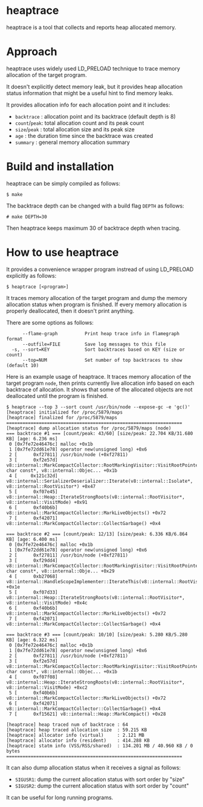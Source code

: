 <!--
SPDX-FileCopyrightText: Copyright (c) 2022 LG Electronics Inc.
SPDX-License-Identifier: GPL-2.0
-->

heaptrace
=========
heaptrace is a tool that collects and reports heap allocated memory.

Approach
========
heaptrace uses widely used LD_PRELOAD technique to trace memory allocation of
the target program.

It doesn't explicitly detect memory leak, but it provides heap allocation status
information that might be a useful hint to find memory leaks.

It provides allocation info for each allocation point and it includes:
- `backtrace`   : allocation point and its backtrace (default depth is 8)
- `count`/`peak`: total allocation count and its peak count
- `size`/`peak` : total allocation size and its peak size
- `age`         : the duration time since the backtrace was created
- `summary`     : general memory allocation summary


Build and installation
======================
heaptrace can be simply compiled as follows:
```
$ make
```
The backtrace depth can be changed with a build flag `DEPTH` as follows:
```
# make DEPTH=30
```
Then heaptrace keeps maximum 30 of backtrace depth when tracing.


How to use heaptrace
====================
It provides a convenience wrapper program instread of using LD_PRELOAD
explicitly as follows:
```
$ heaptrace [<program>]
```

It traces memory allocation of the target program and dump the memory allocation
status when program is finished.  If every memory allocation is properly
deallocated, then it doesn't print anything.

There are some options as follows:
```
      --flame-graph          Print heap trace info in flamegraph format
      --outfile=FILE         Save log messages to this file
  -s, --sort=KEY             Sort backtraces based on KEY (size or count)
      --top=NUM              Set number of top backtraces to show (default 10)
```

Here is an example usage of heaptrace.  It traces memory allocation of the
target program `node`, then prints currently live allocation info based on
each backtrace of allocation.  It shows that some of the allocated objects are
not deallocated until the program is finished.
```
$ heaptrace --top 3 --sort count /usr/bin/node --expose-gc -e 'gc()'
[heaptrace] initialized for /proc/5879/maps
[heaptrace] finalized for /proc/5879/maps
=================================================================
[heaptrace] dump allocation status for /proc/5879/maps (node)
=== backtrace #1 === [count/peak: 43/60] [size/peak: 22.704 KB/31.680 KB] [age: 6.236 ms]
 0 [0x7fe72e46476c] malloc +0x1b
 1 [0x7fe72dd61e78] operator new(unsigned long) +0x6
 2 [      0xf27811] /usr/bin/node (+0xf27811)
 3 [      0xf2e57d] v8::internal::MarkCompactCollector::RootMarkingVisitor::VisitRootPointer(v8::internal::Root, char const*, v8::internal::Objec... +0x1b
 4 [     0x121c32d] v8::internal::SerializerDeserializer::Iterate(v8::internal::Isolate*, v8::internal::RootVisitor*) +0x47
 5 [      0xf07e45] v8::internal::Heap::IterateStrongRoots(v8::internal::RootVisitor*, v8::internal::VisitMode) +0x91
 6 [      0xf40b6b] v8::internal::MarkCompactCollector::MarkLiveObjects() +0x72
 7 [      0xf42071] v8::internal::MarkCompactCollector::CollectGarbage() +0x4

=== backtrace #2 === [count/peak: 12/13] [size/peak: 6.336 KB/6.864 KB] [age: 6.400 ms]
 0 [0x7fe72e46476c] malloc +0x1b
 1 [0x7fe72dd61e78] operator new(unsigned long) +0x6
 2 [      0xf27811] /usr/bin/node (+0xf27811)
 3 [      0xf29dd4] v8::internal::MarkCompactCollector::RootMarkingVisitor::VisitRootPointers(v8::internal::Root, char const*, v8::internal::Obje... +0x29
 4 [      0xb27068] v8::internal::HandleScopeImplementer::IterateThis(v8::internal::RootVisitor*) +0x1e
 5 [      0xf07d33] v8::internal::Heap::IterateStrongRoots(v8::internal::RootVisitor*, v8::internal::VisitMode) +0x4c
 6 [      0xf40b6b] v8::internal::MarkCompactCollector::MarkLiveObjects() +0x72
 7 [      0xf42071] v8::internal::MarkCompactCollector::CollectGarbage() +0x4

=== backtrace #3 === [count/peak: 10/10] [size/peak: 5.280 KB/5.280 KB] [age: 6.322 ms]
 0 [0x7fe72e46476c] malloc +0x1b
 1 [0x7fe72dd61e78] operator new(unsigned long) +0x6
 2 [      0xf27811] /usr/bin/node (+0xf27811)
 3 [      0xf2e57d] v8::internal::MarkCompactCollector::RootMarkingVisitor::VisitRootPointer(v8::internal::Root, char const*, v8::internal::Objec... +0x1b
 4 [      0xf07f08] v8::internal::Heap::IterateStrongRoots(v8::internal::RootVisitor*, v8::internal::VisitMode) +0xc2
 5 [      0xf40b6b] v8::internal::MarkCompactCollector::MarkLiveObjects() +0x72
 6 [      0xf42071] v8::internal::MarkCompactCollector::CollectGarbage() +0x4
 7 [      0xf15621] v8::internal::Heap::MarkCompact() +0x28

[heaptrace] heap traced num of backtrace : 64
[heaptrace] heap traced allocation size  : 59.215 KB
[heaptrace] allocator info (virtual)     : 2.121 MB
[heaptrace] allocator info (resident)    : 414.288 KB
[heaptrace] statm info (VSS/RSS/shared)  : 134.201 MB / 40.960 KB / 0 bytes
=================================================================
```

It can also dump allocation status when it receives a signal as follows:
- `SIGUSR1`: dump the current allocation status with sort order by "size"
- `SIGUSR2`: dump the current allocation status with sort order by "count"

It can be useful for long running programs.
